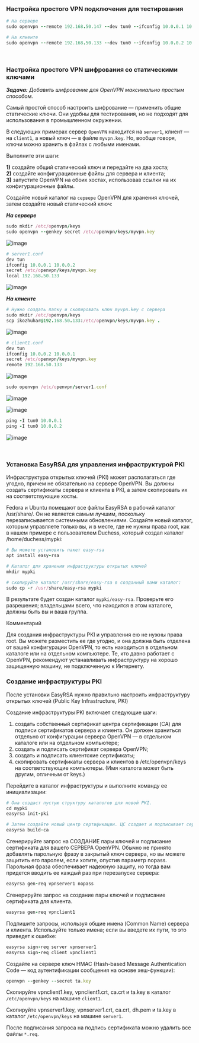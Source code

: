 ### Настройка простого VPN подключения для тестирования

```ruby
# На сервере
sudo openvpn --remote 192.168.50.147 --dev tun0 --ifconfig 10.0.0.1 10.0.0.2

# На клиенте
sudo openvpn --remote 192.168.50.133 --dev tun0 --ifconfig 10.0.0.2 10.0.0.1
```


<br>

### Настройка простого VPN шифрования со статическими ключами

_**Задача:** Добавить шифрование для OpenVPN максимально простым способом._

Самый простой способ настроить шифрование — применить общие статические ключи. Они удобны для тестирования, но не подходят для использования в промышленном окружении. 

В следующих примерах сервер `OpenVPN` находится на `server1`, клиент — на `client1`, а новый ключ — в файле `myvpn.key`. Но, вообще говоря, ключи можно хранить в файлах с любыми именами.

Выполните эти шаги:

**1)** создайте общий статический ключ и передайте на два хоста;  
**2)** создайте конфигурационные файлы для сервера и клиента;  
**3)** запустите OpenVPN на обоих хостах, использовав ссылки на их конфигурационные файлы.  

Создайте новый каталог на `сервере` OpenVPN для хранения ключей, затем создайте новый статический ключ:

_**На сервере**_

```ruby
sudo mkdir /etc/openvpn/keys
sudo openvpn --genkey secret /etc/openvpn/keys/myvpn.key
```
![image](https://github.com/user-attachments/assets/6817fd6d-23df-43a2-b496-c55b814c1f6e)


```ruby
# server1.conf
dev tun
ifconfig 10.0.0.1 10.0.0.2
secret /etc/openvpn/keys/myvpn.key
local 192.168.50.133
```

![image](https://github.com/user-attachments/assets/de36d250-4da1-41bc-9450-065cd17f8344)


_**На клиенте**_

```ruby
# Нужно создать папку и скопировать ключ myvpn.key с сервера
sudo mkdir /etc/openvpn/keys
scp ikozhuhar@192.168.50.133:/etc/openvpn/keys/myvpn.key .
```
![image](https://github.com/user-attachments/assets/6817fd6d-23df-43a2-b496-c55b814c1f6e)


```ruby
# client1.conf
dev tun
ifconfig 10.0.0.2 10.0.0.1
secret /etc/openvpn/keys/myvpn.key
remote 192.168.50.133
```

![image](https://github.com/user-attachments/assets/392e6c0c-504f-47a2-89b8-623575fa85fb)

```ruby
sudo openvpn /etc/openvpn/server1.conf
```

![image](https://github.com/user-attachments/assets/9dd65fef-bcfa-4331-8768-480cd525d8f5)

![image](https://github.com/user-attachments/assets/7df219c7-4b04-4348-a9a4-7b1e15a54559)

```ruby
ping -I tun0 10.0.0.1
ping -I tun0 10.0.0.2
```
![image](https://github.com/user-attachments/assets/abafe2ba-5a7e-41e3-9740-84b31d3b7e09)



<br>

### Установка EasyRSA для управления инфраструктурой PKI

Инфраструктура открытых ключей (PKI) может располагаться где угодно, причем не обязательно на сервере OpenVPN. Вы должны создать сертификаты сервера и клиента в PKI, а затем скопировать их на соответствующие хосты.

Fedora и Ubuntu помещают все файлы EasyRSA в рабочий каталог /usr/share/. Он не является самым лучшим, поскольку перезаписывается системными обновлениями. Создайте новый каталог, которым управляете только вы, и в месте, где не нужны права root, как в нашем примере с пользователем Duchess, который создал каталог /home/duchess/mypki:

```ruby
# Вы можете установить пакет easy-rsa
apt install easy-rsa

# Каталог для хранения инфраструктуры открытых ключей
mkdir mypki

# скопируйте каталог /usr/share/easy-rsa в созданный вами каталог:
sudo cp -r /usr/share/easy-rsa mypki
```

В результате будет создан каталог `mypki/easy-rsa`. Проверьте его разрешения; владельцами всего, что находится в этом каталоге, должны быть вы и ваша группа.

Комментарий

Для создания инфраструктуры PKI и управления ею не нужны права root. Вы можете разместить ее где угодно, и она должна быть отделена от вашей конфигурации OpenVPN, то есть находиться в отдельном каталоге или на отдельном компьютере. Те, кто давно работает с OpenVPN, рекомендуют устанавливать инфраструктуру на хорошо защищенную машину, не подключенную к Интернету.


### Создание инфраструктуры PKI

После установки EasyRSA нужно правильно настроить инфраструктуру открытых ключей (Public Key Infrastructure, PKI)

Создание инфраструктуры PKI включает следующие шаги:

1) создать собственный сертификат центра сертификации (CA) для подписи сертификатов сервера и клиента. Он должен храниться отдельно от конфигурации сервера OpenVPN — в отдельном каталоге или на отдельном компьютере;
2) создать и подписать сертификат сервера OpenVPN;
3) создать и подписать клиентские сертификаты;
4) скопировать сертификаты сервера и клиентов в /etc/openvpn/keys на соответствующие компьютеры. (Имя каталога может быть другим, отличным от keys.)

Перейдите в каталог инфраструктуры и выполните команду ее инициализации:

```ruby
# Она создаст пустую структуру каталогов для новой PKI.
cd mypki
easyrsa init-pki

# Затем создайте новый центр сертификации. ЦС создает и подписывает сертификаты сервера и клиентов
easyrsa build-ca
```

Сгенерируйте запрос на СОЗДАНИЕ пары ключей и подписание сертификата для вашего СЕРВЕРА OpenVPN. Обычно не принято добавлять парольную фразу в закрытый ключ сервера, но вы можете защитить его паролем, если хотите, опустив параметр nopass. Парольная фраза обеспечивает надежную защиту, но тогда вам придется вводить ее каждый раз при перезапуске сервера:

```ruby
easyrsa gen-req vpnserver1 nopass
```

Сгенерируйте запрос на создание пары ключей и подписание сертификата для клиента.

```ruby
easyrsa gen-req vpnclient1
```

Подпишите запросы, используя общие имена (Common Name) сервера и клиента. Используйте только имена; если вы введете их пути, то это приведет к ошибке:

```ruby
easyrsa sign-req server vpnserver1
easyrsa sign-req client vpnclient1
```

Создайте на сервере ключ HMAC (Hash-based Message Authentication Code — код аутентификации сообщения на основе хеш-функции):

```ruby
openvpn --genkey --secret ta.key
```

Скопируйте vpnclient1.key, vpnclient1.crt, ca.crt и ta.key в каталог `/etc/openvpn/keys` на машине `client1`.

Скопируйте vpnserver1.key, vpnserver1.crt, ca.crt, dh.pem и ta.key в каталог `/etc/openvpn/keys` на машине `server1`.

После подписания запроса на подпись сертификата можно удалить все файлы `*.req`.

